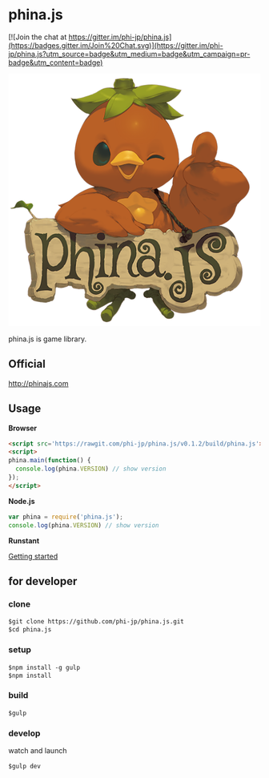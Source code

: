 # phina.js

[![Join the chat at https://gitter.im/phi-jp/phina.js](https://badges.gitter.im/Join%20Chat.svg)](https://gitter.im/phi-jp/phina.js?utm_source=badge&utm_medium=badge&utm_campaign=pr-badge&utm_content=badge)

![image](logo.png)

phina.js is game library.

## Official

http://phinajs.com


## Usage

**Browser**

```html
<script src='https://rawgit.com/phi-jp/phina.js/v0.1.2/build/phina.js'></script>
<script>
phina.main(function() {
  console.log(phina.VERSION) // show version
});
</script>
```

**Node.js**

```js
var phina = require('phina.js');
console.log(phina.VERSION) // show version
```

**Runstant**

[Getting started](http://goo.gl/xgyU6f)



## for developer

### clone

```
$git clone https://github.com/phi-jp/phina.js.git
$cd phina.js
```

### setup

```
$npm install -g gulp
$npm install
```

### build

```
$gulp
```

### develop

watch and launch

```
$gulp dev
```

